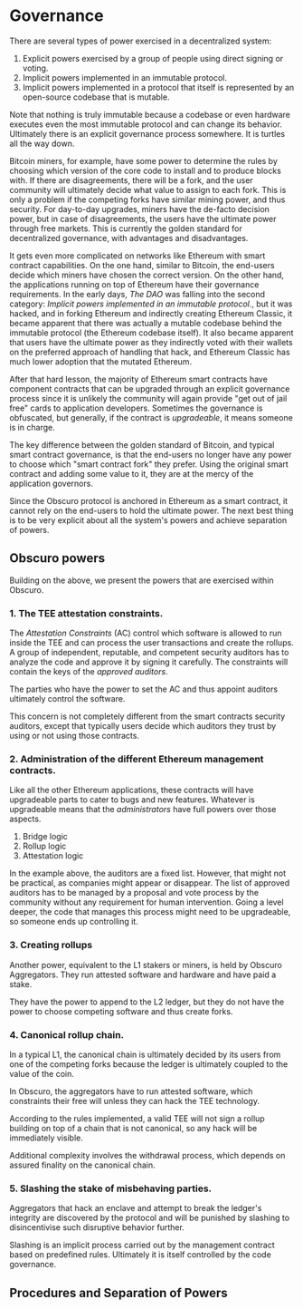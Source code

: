 # Governance

There are several types of power exercised in a decentralized system:
1. Explicit powers exercised by a group of people using direct signing or voting.
2. Implicit powers implemented in an immutable protocol.
3. Implicit powers implemented in a protocol that itself is represented by an open-source codebase that is mutable.

Note that nothing is truly immutable because a codebase or even hardware executes even the most immutable protocol and can change its behavior.
Ultimately there is an explicit governance process somewhere. It is turtles all the way down.

Bitcoin miners, for example, have some power to determine the rules by choosing which version of the core code to install and to produce blocks with. If there are disagreements, there will be a fork, and the user community will ultimately decide what value to assign to each fork. This is only a problem if the competing forks have similar mining power, and thus security. For day-to-day upgrades, miners have the de-facto decision power, but in case of disagreements, the users have the ultimate power through free markets.
This is currently the golden standard for decentralized governance, with advantages and disadvantages.

It gets even more complicated on networks like Ethereum with smart contract capabilities. On the one hand, similar to Bitcoin, the end-users decide which miners have chosen the correct version. On the other hand, the applications running on top of Ethereum have their governance requirements. In the early days, _The DAO_ was falling into the second category: _Implicit powers implemented in an immutable protocol._, but it was hacked, and in forking Ethereum and indirectly creating Ethereum Classic, it became apparent that there was actually a mutable codebase behind the immutable protocol (the Ethereum codebase itself). It also became apparent that users have the ultimate power as they indirectly voted with their wallets on the preferred approach of handling that hack, and Ethereum Classic has much lower adoption that the mutated Ethereum.

After that hard lesson, the majority of Ethereum smart contracts have component contracts that can be upgraded through an explicit governance process since it is unlikely the community will again provide "get out of jail free" cards to application developers. Sometimes the governance is obfuscated, but generally, if the contract is _upgradeable_, it means someone is in charge.

The key difference between the golden standard of Bitcoin, and typical smart contract governance, is that the end-users no longer have any power to choose which "smart contract fork" they prefer. Using the original smart contract and adding some value to it, they are at the mercy of the application governors.

Since the Obscuro protocol is anchored in Ethereum as a smart contract, it cannot rely on the end-users to hold the ultimate power.
The next best thing is to be very explicit about all the system's powers and achieve separation of powers.

## Obscuro powers
Building on the above, we present the powers that are exercised within Obscuro.


###  1. The TEE attestation constraints.
The _Attestation Constraints_ (AC) control which software is allowed to run inside the TEE and can process the user transactions and create the rollups. A group of independent, reputable, and competent security auditors has to analyze the code and approve it by signing it carefully. The constraints will contain the keys of the _approved auditors_.

The parties who have the power to set the AC and thus appoint auditors ultimately control the software.

This concern is not completely different from the smart contracts security auditors, except that typically users decide which auditors they trust by using or not using those contracts.


###  2. Administration of the different Ethereum management contracts.
Like all the other Ethereum applications, these contracts will have upgradeable parts to cater to bugs and new features. Whatever is upgradeable means that the _administrators_ have full powers over those aspects.
1. Bridge logic
2. Rollup logic
3. Attestation logic

In the example above, the auditors are a fixed list. However, that might not be practical, as companies might appear or disappear. The list of approved auditors has to be managed by a proposal and vote process by the community without any requirement for human intervention. Going a level deeper, the code that manages this process might need to be upgradeable, so someone ends up controlling it.

###  3. Creating rollups
Another power, equivalent to the L1 stakers or miners, is held by Obscuro Aggregators. They run attested software and hardware and have paid a stake.

They have the power to append to the L2 ledger, but they do not have the power to choose competing software and thus create forks.

###  4. Canonical rollup chain.
In a typical L1, the canonical chain is ultimately decided by its users from one of the competing forks because the ledger is ultimately coupled to the value of the coin.

In Obscuro, the aggregators have to run attested software, which constraints their free will unless they can hack the TEE technology.

According to the rules implemented, a valid TEE will not sign a rollup building on top of a chain that is not canonical, so any hack will be immediately visible.

Additional complexity involves the withdrawal process, which depends on assured finality on the canonical chain.

###  5. Slashing the stake of misbehaving parties.
Aggregators that hack an enclave and attempt to break the ledger's integrity are discovered by the protocol and will be punished by slashing to disincentivise such disruptive behavior further.

Slashing is an implicit process carried out by the management contract based on predefined rules. Ultimately it is itself controlled by the code governance.

## Procedures and Separation of Powers

[comment]: <> ([TODO])
